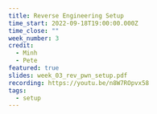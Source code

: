 ```yaml
---
title: Reverse Engineering Setup
time_start: 2022-09-18T19:00:00.000Z
time_close: ""
week_number: 3
credit:
  - Minh
  - Pete
featured: true
slides: week_03_rev_pwn_setup.pdf
recording: https://youtu.be/n8W7ROpvx58
tags:
  - setup
---
```

